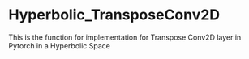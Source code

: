 # Hyperbolic_TransposeConv2D
This is the function for implementation for Transpose Conv2D layer in Pytorch in a Hyperbolic Space  

